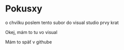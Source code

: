 # Pokusxy

o chvilku poslem tento subor do visual studio prvy krat 

Okej, mám to tu vo visual

Mám to späť v githube
